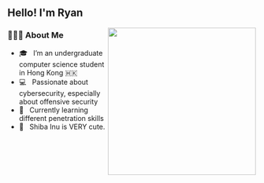 ## **Hello! I'm Ryan**
  
<img align="right" width="300" height="300" src="https://github.com/Johnchauyu/johnchauyu/blob/main/Shiba.gif" width="45%" height="45%"/>

<h3> 👨🏻‍💻 About Me </h3>

- 🎓 &nbsp; I’m an undergraduate computer science student in Hong Kong 🇭🇰
- 💻 &nbsp; Passionate about cybersecurity, especially about offensive security
- 🌱 &nbsp; Currently learning different penetration skills
- 🐶 &nbsp; Shiba Inu is VERY cute.
<!--
**Johnchauyu/johnchauyu** is a ✨ _special_ ✨ repository because its `README.md` (this file) appears on your GitHub profile.

Here are some ideas to get you started:

- 🔭 I’m currently working on ...
- 🌱 I’m currently learning ...
- 👯 I’m looking to collaborate on ...
- 🤔 I’m looking for help with ...
- 💬 Ask me about ...
- 📫 How to reach me: ...
- 😄 Pronouns: ...
- ⚡ Fun fact: ...
-->
